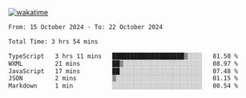 [![wakatime](https://wakatime.com/badge/user/702d7a0d-6421-40c6-be4d-9b18f6ca91d5.svg)](https://wakatime.com/@702d7a0d-6421-40c6-be4d-9b18f6ca91d5)

<!--START_SECTION:waka-->

```txt
From: 15 October 2024 - To: 22 October 2024

Total Time: 3 hrs 54 mins

TypeScript   3 hrs 11 mins   ████████████████████▒░░░░   81.50 %
WXML         21 mins         ██▒░░░░░░░░░░░░░░░░░░░░░░   08.97 %
JavaScript   17 mins         ██░░░░░░░░░░░░░░░░░░░░░░░   07.48 %
JSON         2 mins          ▒░░░░░░░░░░░░░░░░░░░░░░░░   01.15 %
Markdown     1 min           ░░░░░░░░░░░░░░░░░░░░░░░░░   00.54 %
```

<!--END_SECTION:waka-->